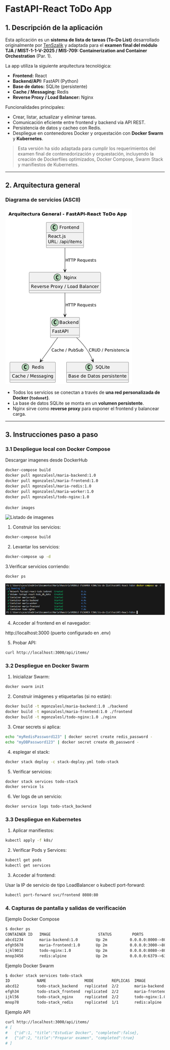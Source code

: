 # FastAPI-React ToDo App

## 1. Descripción de la aplicación

Esta aplicación es un **sistema de lista de tareas (To-Do List)** desarrollado originalmente por [TenSzalik](https://github.com/TenSzalik/FastAPI-React-ToDo) y adaptada para el **examen final del módulo TJA / MIST-1-1-V-2025 / MIS-709: Containerization and Container Orchestration** (Par. 1).

La app utiliza la siguiente arquitectura tecnológica:

- **Frontend:** React
- **Backend/API:** FastAPI (Python)
- **Base de datos:** SQLite (persistente)
- **Cache / Messaging:** Redis
- **Reverse Proxy / Load Balancer:** Nginx

Funcionalidades principales:

- Crear, listar, actualizar y eliminar tareas.
- Comunicación eficiente entre frontend y backend vía API REST.
- Persistencia de datos y cacheo con Redis.
- Despliegue en contenedores Docker y orquestación con **Docker Swarm** y **Kubernetes**.

> Esta versión ha sido adaptada para cumplir los requerimientos del examen final de contenedorización y orquestación, incluyendo la creación de Dockerfiles optimizados, Docker Compose, Swarm Stack y manifiestos de Kubernetes.

---

## 2. Arquitectura general

### **Diagrama de servicios (ASCII)**
![Arquitectura general](images/arquitectura.png)


- Todos los servicios se conectan a través de **una red personalizada de Docker (`todonet`)**.
- La base de datos SQLite se monta en un **volumen persistente**.
- Nginx sirve como **reverse proxy** para exponer el frontend y balancear carga.

---

## 3. Instrucciones paso a paso

### **3.1 Despliegue local con Docker Compose**
Descargar imagenes desde DockerHub
```bash
docker-compose build
docker pull mgonzalesl/maria-backend:1.0
docker pull mgonzalesl/maria-frontend:1.0
docker pull mgonzalesl/maria-redis:1.0
docker pull mgonzalesl/maria-worker:1.0
docker pull mgonzalesl/todo-nginx:1.0

docker images
```

![Listado de imagenes](https://drive.google.com/file/d/15AUalPgMhwibmvzu7tKydmicEuCCWoXY/view?usp=drive_link)

1. Construir los servicios:
```bash
docker-compose build
```

2. Levantar los servicios: 
```bash
docker-compose up -d
```

3.Verificar servicios corriendo:
```bash
docker ps
```

![ListadoDeServicios](images/docker-init.png)

4. Acceder al frontend en el navegador:

http://localhost:3000 (puerto configurado en .env)

5. Probar API:
```bash
curl http://localhost:3000/api/items/
```

### **3.2 Despliegue en Docker Swarm**
1. Inicializar Swarm:
```bash
docker swarm init
```

2. Construir imágenes y etiquetarlas (si no están):
```bash
docker build -t mgonzalesl/maria-backend:1.0 ./backend
docker build -t mgonzalesl/maria-frontend:1.0 ./frontend
docker build -t mgonzalesl/todo-nginx:1.0 ./nginx
```

3. Crear secrets si aplica:
```bash
echo "myRedisPassword123" | docker secret create redis_password -
echo "myDBPassword123" | docker secret create db_password -
```

4. esplegar el stack:
```bash
docker stack deploy -c stack-deploy.yml todo-stack
```

5. Verificar servicios:
```bash
docker stack services todo-stack
docker service ls
```

6. Ver logs de un servicio:
```bash
docker service logs todo-stack_backend
```

### **3.3 Despliegue en Kubernetes**

1. Aplicar manifiestos:
```bash
kubectl apply -f k8s/
```

2. Verificar Pods y Services:
```bash
kubectl get pods
kubectl get services
```

3. Acceder al frontend:

Usar la IP de servicio de tipo LoadBalancer o kubectl port-forward:
```bash
kubectl port-forward svc/frontend 8080:80
```
### **4. Capturas de pantalla y salidas de verificación**
Ejemplo Docker Compose
```bash
$ docker ps
CONTAINER ID   IMAGE                     STATUS         PORTS
abcd1234       maria-backend:1.0        Up 2m          0.0.0.0:8000->8000/tcp
efgh5678       maria-frontend:1.0       Up 2m          0.0.0.0:3000->80/tcp
ijkl9012       todo-nginx:1.0           Up 2m          0.0.0.0:8080->80/tcp
mnop3456       redis:alpine             Up 2m          0.0.0.0:6379->6379/tcp
```

Ejemplo Docker Swarm
```bash
$ docker stack services todo-stack
ID            NAME                 MODE        REPLICAS  IMAGE
abcd12        todo-stack_backend   replicated  2/2       maria-backend:1.0
efgh34        todo-stack_frontend  replicated  2/2       maria-frontend:1.0
ijkl56        todo-stack_nginx     replicated  2/2       todo-nginx:1.0
mnop78        todo-stack_redis     replicated  1/1       redis:alpine
```

Ejemplo API
```bash
curl http://localhost:3000/api/items/
# [
#   {"id":1, "title":"Estudiar Docker", "completed":false},
#   {"id":2, "title":"Preparar examen", "completed":true}
# ]
```
